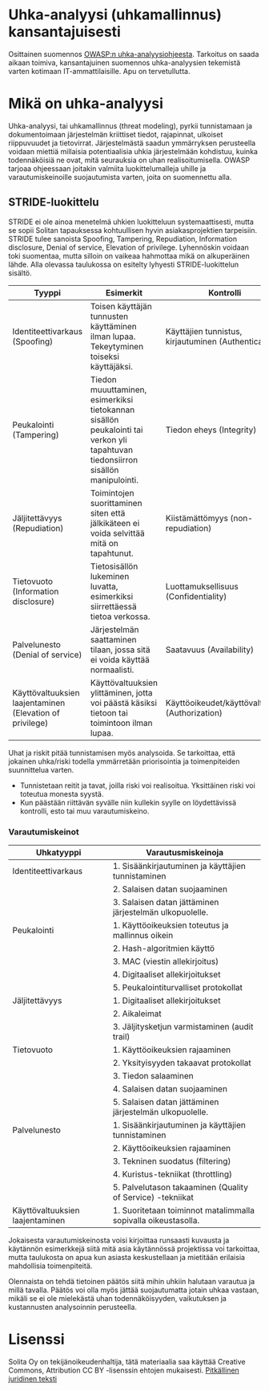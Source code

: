 # Uhka-analyysi (uhkamallinnus) kansantajuisesti

Osittainen suomennos [OWASP:n uhka-analyysiohjeesta](https://www.owasp.org/index.php/Application_Threat_Modeling). Tarkoitus on saada aikaan toimiva, kansantajuinen suomennos uhka-analyysien tekemistä varten kotimaan IT-ammattilaisille. Apu on tervetullutta.


# Mikä on uhka-analyysi 

Uhka-analyysi, tai uhkamallinnus (threat modeling), pyrkii tunnistamaan ja dokumentoimaan järjestelmän kriittiset tiedot, rajapinnat, ulkoiset riippuvuudet ja tietovirrat. Järjestelmästä saadun ymmärryksen perusteella voidaan miettiä millaisia 
potentiaalisia uhkia järjestelmään kohdistuu, kuinka todennäköisiä ne ovat, mitä seurauksia on uhan realisoitumisella. OWASP tarjoaa ohjeessaan joitakin valmiita luokittelumalleja uhille ja varautumiskeinoille
suojautumista varten, joita on suomennettu alla.

## STRIDE-luokittelu

STRIDE ei ole ainoa menetelmä uhkien luokitteluun systemaattisesti, mutta se sopii Solitan tapauksessa kohtuullisen hyvin asiakasprojektien tarpeisiin. STRIDE tulee sanoista Spoofing, Tampering, Repudiation, Information disclosure, Denial of service, Elevation of privilege. Lyhennöskin voidaan toki suomentaa, mutta silloin on vaikeaa hahmottaa mikä on alkuperäinen lähde. Alla olevassa taulukossa on esitelty lyhyesti STRIDE-luokittelun sisältö.


| Tyyppi                 | Esimerkit                                                       | Kontrolli                         |
|------------------------|-----------------------------------------------------------------|-----------------------------------|
|Identiteettivarkaus (Spoofing) | Toisen käyttäjän tunnusten käyttäminen ilman lupaa. Tekeytyminen toiseksi käyttäjäksi. | Käyttäjien tunnistus, kirjautuminen (Authentication) |
|Peukalointi (Tampering) | Tiedon muuuttaminen, esimerkiksi tietokannan sisällön peukalointi tai verkon yli tapahtuvan tiedonsiirron sisällön manipulointi. | Tiedon eheys (Integrity) |
|Jäljitettävyys (Repudiation) | Toimintojen suorittaminen siten että jälkikäteen ei voida selvittää mitä on tapahtunut. | Kiistämättömyys (non-repudiation) |  
|Tietovuoto (Information disclosure) | Tietosisällön lukeminen luvatta, esimerkiksi siirrettäessä tietoa verkossa. | Luottamuksellisuus  (Confidentiality) |
|Palvelunesto (Denial of service) | Järjestelmän saattaminen tilaan, jossa sitä ei voida käyttää normaalisti. | Saatavuus (Availability) | 
|Käyttövaltuuksien laajentaminen (Elevation of privilege) | Käyttövaltuuksien ylittäminen, jotta voi päästä käsiksi tietoon tai toimintoon ilman lupaa.| Käyttöoikeudet/käyttövaltuudet (Authorization) | 


Uhat ja riskit pitää tunnistamisen myös analysoida. Se tarkoittaa, että jokainen uhka/riski todella ymmärretään priorisointia ja toimenpiteiden suunnittelua varten.
* Tunnistetaan reitit ja tavat, joilla riski voi realisoitua. Yksittäinen riski voi toteutua monesta syystä.
* Kun päästään riittävän syvälle niin kullekin syylle on löydettävissä kontrolli, esto tai muu varautumiskeino.

### Varautumiskeinot

| Uhkatyyppi | Varautusmiskeinoja |
|------------|--------------------|
|Identiteettivarkaus | 1. Sisäänkirjautuminen ja käyttäjien tunnistaminen |
|                    | 2. Salaisen datan suojaaminen |
|                    | 3. Salaisen datan jättäminen järjestelmän ulkopuolelle. |
|Peukalointi | 1. Käyttöoikeuksien toteutus ja mallinnus oikein |
|            | 2. Hash-algoritmien käyttö |
|            | 3. MAC (viestin allekirjoitus) |
|            | 4. Digitaaliset allekirjoitukset |
|            | 5. Peukalointiturvalliset protokollat |
|Jäljitettävyys | 1. Digitaaliset allekirjoitukset |
|               | 2. Aikaleimat |
|               | 3. Jäljitysketjun varmistaminen (audit trail) |
|Tietovuoto | 1. Käyttöoikeuksien rajaaminen |
|           | 2. Yksityisyyden takaavat protokollat |
|           | 3. Tiedon salaaminen |
|           | 4. Salaisen datan suojaaminen |
|           | 5. Salaisen datan jättäminen järjestelmän ulkopuolelle. |
|Palvelunesto | 1. Sisäänkirjautuminen ja käyttäjien tunnistaminen |
|             | 2. Käyttöoikeuksien rajaaminen |
|             | 3. Tekninen suodatus (filtering) |
|             | 4. Kuristus-tekniikat (throttling) |
|             | 5. Palvelutason takaaminen (Quality of Service) -tekniikat |
|Käyttövaltuuksien laajentaminen | 1. Suoritetaan toiminnot matalimmalla sopivalla oikeustasolla. |

Jokaisesta varautumiskeinosta voisi kirjoittaa runsaasti kuvausta ja käytännön esimerkkejä siitä mitä asia käytännössä projektissa voi tarkoittaa, mutta taulukosta on apua kun asiasta keskustellaan ja mietitään erilaisia mahdollisia toimenpiteitä.

Olennaista on tehdä tietoinen päätös siitä mihin uhkiin halutaan varautua ja millä tavalla. Päätös voi olla myös jättää suojautumatta jotain uhkaa vastaan, mikäli se ei ole mielekästä 
uhan todennäköisyyden, vaikutuksen ja kustannusten analysoinnin perusteella.



# Lisenssi

Solita Oy on tekijänoikeudenhaltija, tätä materiaalia saa käyttää Creative Commons, Attribution CC BY -lisenssin ehtojen mukaisesti.
[Pitkällinen juridinen teksti](/LICENSE)



 




